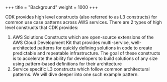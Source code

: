 +++
title = "Background"
weight = 1000
+++


CDK provides high level constructs (also referred to as L3 constructs) for common use case patterns across AWS services. There are 2 types of high level constructs that CDK provides:


1. AWS Solutions Constructs which are open-source extensions of the AWS Cloud Development Kit that provides multi-service, well-architected patterns for quickly defining solutions in code to create predictable and repeatable infrastructure. The goal of these constructs is to accelerate the ability for developers to build solutions of any size using pattern-based definitions for their architecture
2. Service specific L3 constructs which follow common architectural patterns. We will dive deeper into one such example pattern.

